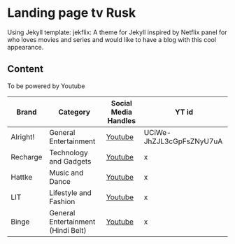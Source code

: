 

# Landing page tv Rusk

Using Jekyll template: jekflix: A theme for Jekyll inspired by Netflix panel for who loves movies and series and would like to have a blog with this cool appearance.


## Content


To be powered by Youtube


Brand | Category | Social Media Handles | YT id |
-- | -- | -- | --
Alright! | General Entertainment | [Youtube](https://www.youtube.com/alrightsquad) | UCiWe-JhZJL3cGpFsZNyU7uA
Recharge | Technology and Gadgets | [Youtube](https://www.youtube.com/channel/UCiWe-JhZJL3cGpFsZNyU7uA) | x
Hattke | Music and Dance | [Youtube](https://www.youtube.com/hattke) | x
LIT | Lifestyle and Fashion | [Youtube](https://www.youtube.com/channel/UCCOVUkPaT4ZIy6bvx_OO16Q)| x
Binge | General Entertainment (Hindi Belt) | [Youtube](https://www.youtube.com/channel/UCDvcxk7hYgNzf4s8lTmM4zg) | x


